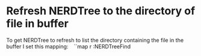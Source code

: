 # Refresh NERDTree to the directory of file in buffer

To get NERDTree to refresh to list the directory containing the file in the
buffer I set this mapping:
``
``
``map <leader>r :NERDTreeFind<cr>
